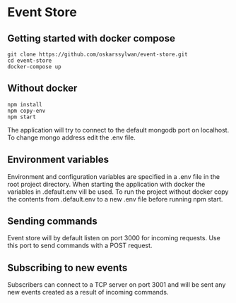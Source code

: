 # Event Store

## Getting started with docker compose
```
git clone https://github.com/oskarssylwan/event-store.git
cd event-store
docker-compose up
```

## Without docker
```
npm install
npm copy-env
npm start
```
The application will try to connect to the default mongodb port on localhost. To change mongo address edit the .env file.

## Environment variables
Environment and configuration variables are specified in a .env file in the root project directory. When starting the application with docker the variables in .default.env vill be used. To run the project without docker copy the contents from .default.env to a new .env file before running npm start.

## Sending commands
Event store will by default listen on port 3000 for incoming requests. Use this port to send commands with a POST request.

## Subscribing to new events
Subscribers can connect to a TCP server on port 3001 and will be sent any new events created as a result of incoming commands.
